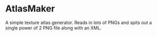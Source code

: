 # AtlasMaker
A simple texture atlas generator. Reads in lots of PNGs and spits out a single power of 2 PNG file along with an XML.
